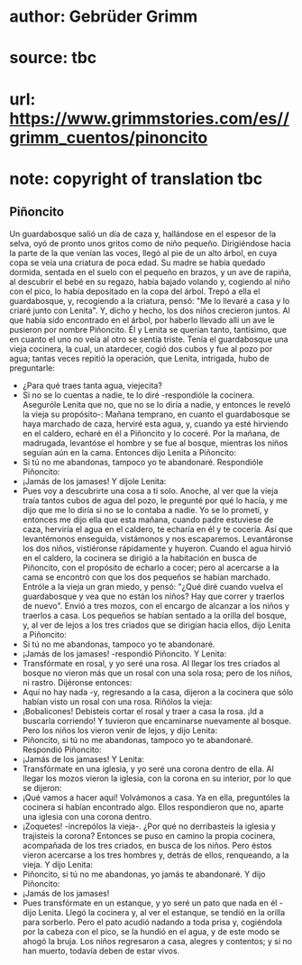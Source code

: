 # author: Gebrüder Grimm
# source: tbc
# url: https://www.grimmstories.com/es//grimm_cuentos/pinoncito
# note: copyright of translation tbc

## Piñoncito 

Un guardabosque salió un día de caza y, hallándose en el espesor de la
selva, oyó de pronto unos gritos como de niño pequeño. Dirigiéndose
hacia la parte de la que venían las voces, llegó al pie de un alto
árbol, en cuya copa se veía una criatura de poca edad. Su madre se había
quedado dormida, sentada en el suelo con el pequeño en brazos, y un ave
de rapiña, al descubrir el bebé en su regazo, había bajado volando y,
cogiendo al niño con el pico, lo había depositado en la copa del árbol.
Trepó a ella el guardabosque, y, recogiendo a la criatura, pensó: "Me
lo llevaré a casa y lo criaré junto con Lenita". Y, dicho y hecho, los
dos niños crecieron juntos. Al que había sido encontrado en el árbol,
por haberlo llevado allí un ave le pusieron por nombre Piñoncito. Él y
Lenita se querían tanto, tantísimo, que en cuanto el uno no veía al otro
se sentía triste.
Tenía el guardabosque una vieja cocinera, la cual, un atardecer, cogió
dos cubos y fue al pozo por agua; tantas veces repitió la operación, que
Lenita, intrigada, hubo de preguntarle:
- ¿Para qué traes tanta agua, viejecita?
- Si no se lo cuentas a nadie, te lo diré -respondióle la cocinera.
Aseguróle Lenita que no, que no se lo diría a nadie, y entonces le
reveló la vieja su propósito-: Mañana temprano, en cuanto el
guardabosque se haya marchado de caza, herviré esta agua, y, cuando ya
esté hirviendo en el caldero, echaré en él a Piñoncito y lo coceré.
Por la mañana, de madrugada, levantóse el hombre y se fue al bosque,
mientras los niños seguían aún en la cama. Entonces dijo Lenita a
Piñoncito:
- Si tú no me abandonas, tampoco yo te abandonaré.
Respondióle Piñoncito:
- ¡Jamás de los jamases!
Y díjole Lenita:
- Pues voy a descubrirte una cosa a ti solo. Anoche, al ver que la vieja
traía tantos cubos de agua del pozo, le pregunté por qué lo hacía, y me
dijo que me lo diría si no se lo contaba a nadie. Yo se lo prometí, y
entonces me dijo ella que esta mañana, cuando padre estuviese de caza,
herviría el agua en el caldero, te echaría en él y te cocería. Así que
levantémonos enseguida, vistámonos y nos escaparemos.
Levantáronse los dos niños, vistiéronse rápidamente y huyeron. Cuando el
agua hirvió en el caldero, la cocinera se dirigió a la habitación en
busca de Piñoncito, con el propósito de echarlo a cocer; pero al
acercarse a la cama se encontró con que los dos pequeños se habían
marchado. Entróle a la vieja un gran miedo, y pensó: "¿Qué diré cuando
vuelva el guardabosque y vea que no están los niños? Hay que correr y
traerlos de nuevo".
Envió a tres mozos, con el encargo de alcanzar a los niños y traerlos a
casa. Los pequeños se habían sentado a la orilla del bosque, y, al ver
de lejos a los tres criados que se dirigían hacia ellos, dijo Lenita a
Piñoncito:
- Si tú no me abandonas, tampoco yo te abandonaré.
- ¡Jamás de los jamases! -respondió Piñoncito.
Y Lenita:
- Transfórmate en rosal, y yo seré una rosa.
Al llegar los tres criados al bosque no vieron más que un rosal con una
sola rosa; pero de los niños, ni rastro. Dijéronse entonces:
- Aquí no hay nada -y, regresando a la casa, dijeron a la cocinera que
sólo habían visto un rosal con una rosa. Riñólos la vieja:
- ¡Bobalicones! Debisteis cortar el rosal y traer a casa la rosa. ¡Id a
buscarla corriendo!
Y tuvieron que encaminarse nuevamente al bosque. Pero los niños los
vieron venir de lejos, y dijo Lenita:
- Piñoncito, si tú no me abandonas, tampoco yo te abandonaré.
Respondió Piñoncito:
- ¡Jamás de los jamases!
Y Lenita:
- Transfórmate en una iglesia, y yo seré una corona dentro de ella.
Al llegar los mozos vieron la iglesia, con la corona en su interior, por
lo que se dijeron:
- ¡Qué vamos a hacer aquí! Volvámonos a casa.
Ya en ella, preguntóles la cocinera si habían encontrado algo. Ellos
respondieron que no, aparte una iglesia con una corona dentro.
- ¡Zoquetes! -increpólos la vieja-. ¿Por qué no derribasteis la iglesia
y trajisteis la corona?
Entonces se puso en camino la propia cocinera, acompañada de los tres
criados, en busca de los niños. Pero éstos vieron acercarse a los tres
hombres y, detrás de ellos, renqueando, a la vieja. Y dijo Lenita:
- Piñoncito, si tú no me abandonas, yo jamás te abandonaré.
Y dijo Piñoncito:
- ¡Jamás de los jamases!
- Pues transfórmate en un estanque, y yo seré un pato que nada en él
-dijo Lenita.
Llegó la cocinera y, al ver el estanque, se tendió en la orilla para
sorberlo. Pero el pato acudió nadando a toda prisa y, cogiéndola por la
cabeza con el pico, se la hundió en el agua, y de este modo se ahogó la
bruja. Los niños regresaron a casa, alegres y contentos; y si no han
muerto, todavía deben de estar vivos.
